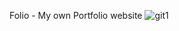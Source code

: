 Folio - My own Portfolio website
![git1](https://user-images.githubusercontent.com/69349642/126370178-27009326-face-4f0b-b21a-29f09d8f8faf.PNG)
